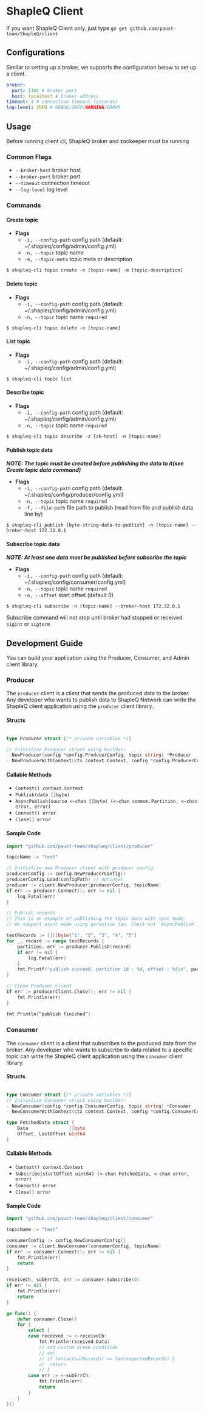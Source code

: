# ShapleQ Client
If you want ShapleQ Client only, just type `go get github.com/paust-team/ShapleQ/client`

## Configurations
Similar to setting up a broker, we supports the configuration below to set up a client.

```yaml
broker:
  port: 1101 # broker port
  host: localhost # broker address
timeout: 3 # connection timeout (seconds)
log-level: INFO # DEBUG/INFO/WARNING/ERROR
```

## Usage
Before running client cli, ShapleQ broker and zookeeper must be running

### Common Flags
- `--broker-host` broker host
- `--broker-port` broker port
- `--timeout` connection timeout
- `--log-level` log level

### Commands
#### Create topic
- **Flags**
	- `-i, --config-path` config path (default: ~/.shapleq/config/admin/config.yml)
	- `-n, --topic` topic name
	- `-m, --topic-meta` topic meta or description

```shell
$ shapleq-cli topic create -n [topic-name] -m [topic-description]
```

#### Delete topic
- **Flags**
	- `-i, --config-path` config path (default: ~/.shapleq/config/admin/config.yml)
	- `-n, --topic` topic name `required`

```shell
$ shapleq-cli topic delete -n [topic-name]
```

#### List topic
- **Flags**
	- `-i, --config-path` config path (default: ~/.shapleq/config/admin/config.yml)

```shell
$ shapleq-cli topic list
```

#### Describe topic
- **Flags**
	- `-i, --config-path` config path (default: ~/.shapleq/config/admin/config.yml)
	- `-n, --topic` topic name `required`

```shell
$ shapleq-cli topic describe -z [zk-host] -n [topic-name]
```

#### Publish topic data
***NOTE: The topic must be created before publishing the data to it(see Create topic data command)***
- **Flags**
	- `-i, --config-path` config path (default: ~/.shapleq/config/producer/config.yml)
	- `-n, --topic` topic name `required`
	- `-f, --file-path` file path to publish (read from file and publish data line by)

```shell
$ shapleq-cli publish [byte-string-data-to-publish] -n [topic-name] --broker-host 172.32.0.1
```

#### Subscribe topic data
***NOTE: At least one data must be published before subscribe the topic***
- **Flags**
	- `-i, --config-path` config path (default: ~/.shapleq/config/consumer/config.yml)
	- `-n, --topic` topic name `required`
	- `-o, --offset` start offset (default 0)
	
```shell
$ shapleq-cli subscribe -n [topic-name] --broker-host 172.32.0.1
```

Subscribe command will not stop until broker had stopped or received `sigint` or `sigterm`

## Development Guide
You can build your application using the Producer, Consumer, and Admin client library.

### Producer
The `producer` client is a client that sends the produced data to the broker. Any developer who wants to publish data to ShapleQ Network can write the ShapleQ client application using the `producer` client library.

#### Structs

```go

type Producer struct {/* private variables */}

// Initialize Producer struct using builder: 
- NewProducer(config *config.ProducerConfig, topic string) *Producer
- NewProducerWithContext(ctx context.Context, config *config.ProducerConfig, topic string)

```

#### Callable Methods
- `Context() context.Context`
- `Publish(data []byte)`
- `AsyncPublish(source <-chan []byte) (<-chan common.Partition, <-chan error, error)`
- `Connect() error`
- `Close() error`

#### Sample Code

```go
import "github.com/paust-team/shapleq/client/producer"

topicName := "test"

// Initialize new Producer client with producer config
producerConfig := config.NewProducerConfig()
producerConfig.Load(configPath) // optional
producer := client.NewProducer(producerConfig, topicName)
if err := producer.Connect(); err != nil {
	log.Fatal(err)
}

// Publish records
// This is an example of publishing the topic data with sync mode.
// We support async mode using goroutine too. Check out `AsyncPublish`.

testRecords := [][]byte{"1", "2", "3", "4", "5"}
for _, record := range testRecords {
	partition, err := producer.Publish(record)
	if err != nil {
		log.Fatal(err)
	}
	fmt.Printf("publish succeed, partition id : %d, offset : %d\n", partition.Id, partition.Offset)
}

// Close Producer client
if err := producerClient.Close(); err != nil {
	fmt.Println(err)
}
			
fmt.Println(“publish finished”)
```

### Consumer
The `consumer` client is a client that subscribes to the produced data from the broker. Any developer who wants to subscribe to data related to a specific topic can write the ShapleQ client application using the `consumer` client library.

#### Structs

```go

type Consumer struct {/* private variables */}
// Initialize Consumer struct using builder: 
- NewConsumer(config *config.ConsumerConfig, topic string) *Consumer
- NewConsumerWithContext(ctx context.Context, config *config.ConsumerConfig, topic string) *Consumer

type FetchedData struct {
	Data               []byte
	Offset, LastOffset uint64
}
```

#### Callable Methods
- `Context() context.Context`
- `Subscribe(startOffset uint64) (<-chan FetchedData, <-chan error, error)`
- `Connect() error`
- `Close() error`

#### Sample Code

```go
import "github.com/paust-team/shapleq/client/consumer"

topicName := "test"

consumerConfig := config.NewConsumerConfig()
consumer := client.NewConsumer(consumerConfig, topicName)
if err := consumer.Connect(); err != nil {
	fmt.Println(err)
	return
}

receiveCh, subErrCh, err := consumer.Subscribe(0)
if err != nil {
	fmt.Println(err)
	return
}

go func() {
	defer consumer.Close()
	for {
		select {
		case received := <-receiveCh:
			fmt.Println(received.Data)
			// add custom break condition
			// ex)
			// if len(actualRecords) == len(expectedRecords) {
			//	return
			// }
		case err := <-subErrCh:
			fmt.Println(err)
			return
		}
	}
}()

```

